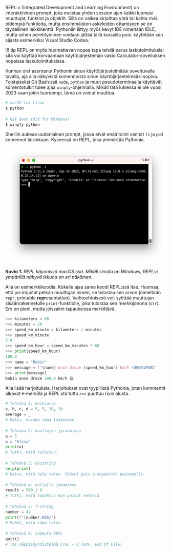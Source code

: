 REPL:n (Integrated Development and Learning Environment) on interaktiivinen prompt, joka muistaa yhden session ajan kaikki luomasi muuttujat, funktiot ja objektit. Sillä on vaikea kirjoittaa yhtä tai kahta riviä pidempiä funktioita, mutta ensimmäisten askeleiden ottamiseen se on täydellinen leikkikenttä. Pythoniin liittyy myös kevyt IDE nimeltään IDLE, mutta siihen perehtyminen voidaan jättää tällä kurssilla pois: käytetään sen sijasta esimerkiksi Visual Studio Codea.

!!! tip
    REPL on myös huomattavan nopea tapa tehdä perus laskutoimituksia: sitä voi käyttää korvaamaan käyttöjärjestemän vakio Calculator-sovelluksen nopeissa laskutoimituksissa.

Kunhan olet asentanut Pythonin sinun käyttöjärjestelmääsi soveltuvalla tavalla, aja alla näkyvistä komennoista sinun käyttöjärjestelmääsi sopiva. Toistaiseksi Git Bash:ssä `node`, `python` ja muut pseudoterminaalia käyttävät komentotulkit tulee ajaa `winpty`-ohjelmalla. Mikäli tätä lukiessa ei ole vuosi 2023 vaan jokin tuoreempi, tämä on voinut muuttua.

```bash
# macOS tai Linux
$ python

# Git Bash (Git for Windows)
$ winpty python
```

Shelliin aukeaa uudenlainen prompt, jossa eivät enää toimi vanhat `ls` ja `pwd` komennot laisinkaan. Kyseessä on REPL, joka ymmärtää Pythonia.

![REPL-3-11-zsh](../images/REPL-3-11-zsh.png)

**Kuvio 1:** *REPL käynnissä macOS:ssä. Mikäli sinulla on Windows, REPL:n ympärillä näkyvä ikkuna on eri näköinen.*

Alla on esimerkkikoodia. Kokeile ajaa sama koodi REPL:ssä itse. Huomaa, että jos kirjoitat pelkän muuttujan nimen, se tulostaa sen arvon (nimeltään `repr`, printable **repr**esentation). Vaihtoehtoisesti voit syöttää muuttujan sisäänrakennetulle `print`-funktiolle, joka tulostaa sen merkkijonona (`str`). Ero on pieni, mutta joissakin tapauksissa merkittävä.

```python
>>> kilometers = 60
>>> minutes = 20
>>> speed_km_minute = kilometers / minutes
>>> speed_km_minute
3.0
>>> speed_km_hour = speed_km_minutes * 60
>>> print(speed_km_hour)
180.0
>>> name = "Robin"
>>> message = f"{name} once drove {speed_km_hour} km/h \U0001F603"
>>> print(message)
Robin once drove 180.0 km/h 😃
```

Alla lisää harjoituksia. Harjoitukset ovat tyypillistä Pythonia, joten kommentit alkavat `#`-merkillä ja REPL:stä tuttu `>>>` puuttuu rivin alusta.

```python
# Tehtävä 1: keskiarvo
a, b, c, d = 5, 5, 10, 10
average = _  
# Keksi, kuinka tämä lasketaan

# Tehtävä 2: muuttujan jyrääminen
a = 5
a = "Kissa"
print(a)
# Tutki, mitä tulostuu.

# Tehtävä 3: docstring
help(print)
# Katso, mitä help tekee. Pääset pois q-näppäintä painamalla.

# Tehtävä 4: nollalla jakaminen
result = 500 / 0   
# Tutki, mitä tapahtuu kun painat enteriä

# Tehtävä 5: f-string 
number = 42
print(f"{number:08b}")
# Pohdi, mitä tämä tekee.

# Tehtävä 6: sammuta REPL
quit()   
# Tai näppäinyhdistelmä CTRL + D (EOF, End Of File)
```

